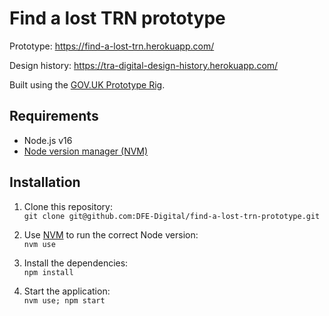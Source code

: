 # Find a lost TRN prototype

Prototype: https://find-a-lost-trn.herokuapp.com/

Design history: https://tra-digital-design-history.herokuapp.com/

Built using the [GOV.UK Prototype Rig](https://govuk-prototype-rig.herokuapp.com).

## Requirements

* Node.js v16
* [Node version manager (NVM)](https://github.com/nvm-sh/nvm)

## Installation

1. Clone this repository:\
`git clone git@github.com:DFE-Digital/find-a-lost-trn-prototype.git`

2. Use [NVM](https://github.com/nvm-sh/nvm) to run the correct Node version:\
`nvm use`

3. Install the dependencies:\
`npm install`

4. Start the application:\
`nvm use; npm start`
